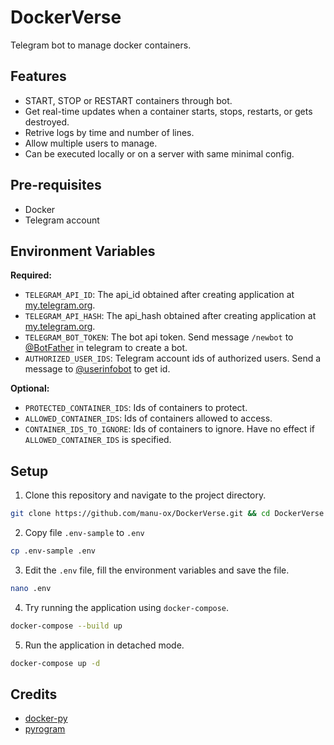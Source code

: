 # DockerVerse
Telegram bot to manage docker containers.


## Features
- START, STOP or RESTART containers through bot.
- Get real-time updates when a container starts, stops, restarts, or gets destroyed.
- Retrive logs by time and number of lines.
- Allow multiple users to manage.
- Can be executed locally or on a server with same minimal config.


## Pre-requisites
- Docker
- Telegram account


## Environment Variables

**Required:**
- `TELEGRAM_API_ID`: The api_id obtained after creating application at [my.telegram.org](https://my.telegram.org/apps).
- `TELEGRAM_API_HASH`: The api_hash obtained after creating application at [my.telegram.org](https://my.telegram.org/apps).
- `TELEGRAM_BOT_TOKEN`: The bot api token. Send message `/newbot` to [@BotFather](https://t.me/BotFather) in telegram to create a bot.
- `AUTHORIZED_USER_IDS`: Telegram account ids of authorized users. Send a message to [@userinfobot](https://t.me/userinfobot) to get id.

**Optional:**
- `PROTECTED_CONTAINER_IDS`: Ids of containers to protect.
- `ALLOWED_CONTAINER_IDS`: Ids of containers allowed to access.
- `CONTAINER_IDS_TO_IGNORE`: Ids of containers to ignore. Have no effect if `ALLOWED_CONTAINER_IDS` is specified.


## Setup
1. Clone this repository and navigate to the project directory.
```bash
git clone https://github.com/manu-ox/DockerVerse.git && cd DockerVerse
```
2. Copy file `.env-sample` to `.env`
```bash
cp .env-sample .env
```
3. Edit the `.env` file, fill the environment variables and save the file.
```bash
nano .env
```
4. Try running the application using `docker-compose`.
```bash
docker-compose --build up
```
5. Run the application in detached mode.
```bash
docker-compose up -d
```


## Credits
- [docker-py](https://github.com/docker/docker-py)
- [pyrogram](https://github.com/TelegramPlayground/pyrogram)
